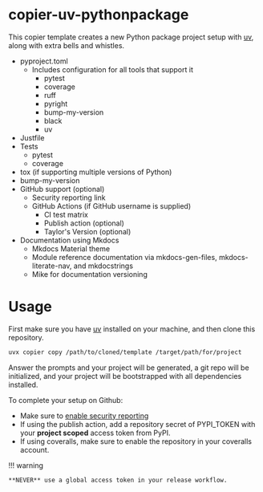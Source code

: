 # copier-uv-pythonpackage

This copier template creates a new Python package project setup with [uv](https://docs.astral.sh/uv), along with extra bells and whistles.

- pyproject.toml
  - Includes configuration for all tools that support it
    - pytest
    - coverage
    - ruff
    - pyright
    - bump-my-version
    - black
    - uv
- Justfile
- Tests
  - pytest
  - coverage
- tox (if supporting multiple versions of Python)
- bump-my-version
- GitHub support (optional)
  - Security reporting link
  - GitHub Actions (if GitHub username is supplied)
    - CI test matrix
    - Publish action (optional)
    - Taylor's Version (optional)
- Documentation using Mkdocs 
  - Mkdocs Material theme
  - Module reference documentation via mkdocs-gen-files, mkdocs-literate-nav, and mkdocstrings
  - Mike for documentation versioning

# Usage

First make sure you have [uv](https://docs.astral.sh/uv) installed on your machine, and then clone this repository.

```bash
uvx copier copy /path/to/cloned/template /target/path/for/project
```
Answer the prompts and your project will be generated, a git repo will be initialized, and your project
will be bootstrapped with all dependencies installed.

To complete your setup on Github: 
- Make sure to [enable security reporting](https://docs.github.com/en/code-security/security-advisories/working-with-repository-security-advisories/configuring-private-vulnerability-reporting-for-a-repository)
- If using the publish action, add a repository secret of PYPI_TOKEN with your **project scoped** access token from PyPI. 
- If using coveralls, make sure to enable the repository in your coveralls account.

!!! warning
    
    **NEVER** use a global access token in your release workflow.

